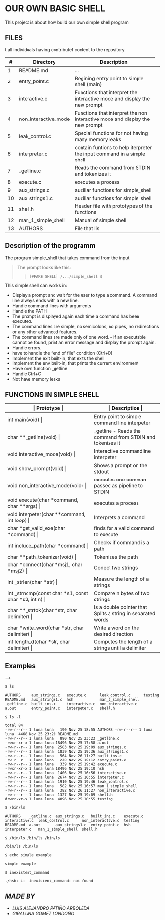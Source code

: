 #  OUR OWN BASIC SHELL

This project is about how build our own simple shell program

## **FILES**
<table>
<thead>
<tr>
  <th>#</th>
  <th>Directory</th>
  <th>Description</th>
</tr>
</thead>
<tbody>
<tr>
  <td>1</td>
  <td> README.md</td>
  <td>...<td>
</tr>
<tr>
  <td>2</td>
  <td>entry_point.c</td>
  <td>Begining entry point to simple shell (main)</td>	
</tr>
<tr>
  <td>3</td>
  <td>interactive.c</td>
  <td>Functions that interpret the interactive mode and display the new prompt  </td>
</tr>
<tr>
  <td>4</td>
  <td>non_interactive_mode</td>
  <td>Functions that interpret the non interactive mode and display the new prompt</td>
</tr>
<tr>
  <td>5</td>
  <td>leak_control.c</td>
  <td>Special functions for not having many memory leaks</td>
</tr>
<tr>
  <td>6</td>
  <td>interpreter.c</td>
  <td>contain funtions to help iterpreter the input command in a simple shell</td>
</tr>
<tr>
  <td>7</td>
  <td>_getline.c</td>
  <td>Reads the command from STDIN and tokenizes it</td>
</tr>
<tr>
  <td>8</td>
  <td>execute.c</td>
  <td>executes a process</td>
</tr>
<tr>
  <td>9</td>
  <td>aux_strings.c</td>
  <td>auxiliar functions for simple_shell</td>
</tr>
<tr>
  <td>10</td>
  <td>aux_strings1.c</td>
  <td>auxiliar functions for simple_shell</td>
</tr>
<tr>
  <td>11</td>
  <td>shell.h</td>
  <td>Header file with prototypes of the functions</td>
</tr>
<tr>
  <td>12</td>
  <td>man_1_simple_shell</td>
  <td>Manual of simple shell</td>
</tr>
<tr>
  <td>13</td>
  <td>AUTHORS</td>
  <td>File that lis</td>
</tr>
t all individuals having contributef content to the repository
</tbody>
</table>

## Description of the programm

The program simple_shell that takes command from the input

> The prompt looks like this:
>>`[#FAKE SHELL] /.../simple_shell $`

This simple shell can works in:

  - Display a prompt and wait for the user to type a command. A command line always ends with a new line.
  - Handle command lines with arguments
  - Handle the PATH
  - The prompt is displayed again each time a command has been executed.
  -  The command lines are simple, no semicolons, no pipes, no redirections or any other advanced features.
  - The command lines are made only of one word. - If an executable cannot be found, print an error message and display the prompt again.
  - Handle errors.
  - have to handle the “end of file” condition (Ctrl+D)
  - Implement the exit built-in, that exits the shell
  - Implement the env built-in, that prints the current environment
  - Have own function _getline
  - Handle Ctrl+C
  - Not have memory leaks


## FUNCTIONS IN SIMPLE SHELL 

<table>
<thead>
<tr>
  <th>| Prototype |</th>
  <th>| Description   |</th>
</tr>
</thead>
<tbody>
<tr>
  <td>int main(void) |</td>
  <td> Entry point to simple command line interpeter</td>
</tr>
<tr>
  <td>char **_getline(void) |</td>
  <td>_getline - Reads the command from STDIN and tokenizes it</td>
</tr>
<tr>
  <td>void interactive_mode(void) |</td>
  <td>Interactive commandline interpeter</td>
</tr>
<tr>
  <td>void show_prompt(void) |</td>
  <td>Shows a prompt on the stdout</td>
</tr>
<tr>
  <td>void non_interactive_mode(void) |</td>
  <td>executes one comman passed as pipeline to STDIN</td>
</tr>
<tr>
  <td>void execute(char *command, char **args) |</td>
  <td>executes a process</td>
</tr>
<tr>
  <td>void interpeter(char **command, int loop) |</td>
  <td>Interprets a command</td>
</tr>
<tr>
  <td>char *get_valid_exe(char *command) |</td>
  <td> finds for a valid command to execute</td>
</tr>
<tr>
  <td>int include_path(char *command) |</td>
  <td>Checks if command is a path</td>
</tr>
<tr>
  <td>char **path_tokenizer(void) | </td>
  <td> Tokenizes the path</td>
</tr>
<tr>
  <td>char *connect(char *msj1, char *msj2) |</td>
  <td>Conect two strings</td>
</tr>
<tr>
  <td>int _strlen(char *str) |</td>
  <td>Measure the length of a strings</td>
</tr>
<tr>
  <td>int _strncmp(const char *s1, const char *s2, int n) |</td>
  <td>Compare n bytes of  two strings</td>
</tr>
<tr>
  <td>char **_strtok(char *str, char delimiter) |</td>
  <td>Is a double pointer that  Splits a string in separated words</td>
</tr>
<tr>
  <td>char *write_word(char *str, char delimiter) |</td>
  <td>Write a word on the desired direction</td>
</tr>
<tr>
  <td>
int length_d(char *str, char delimiter) |</td>
  <td>Computes the length of a strings until a delimiter</td>
</tr>

</tbody>
</table>



## Examples
 -->
 	

`$ ls`

```
AUTHORS     aux_strings.c   execute.c      leak_control.c      testing
README.md   aux_strings1.c  hsh            man_1_simple_shell
_getline.c  built_ins.c     interactive.c  non_interactive.c
a.out       entry_point.c   interpeter.c   shell.h
```

`$ ls -l`

```
total 84
-rw-r--r-- 1 luna luna   190 Nov 25 18:55 AUTHORS -rw-r--r-- 1 luna luna  4468 Nov 25 23:20 README.md
-rw-r--r-- 1 luna luna   890 Nov 25 23:23 _getline.c
-rwxr-xr-x 1 luna luna 18496 Nov 25 17:58 a.out
-rw-r--r-- 1 luna luna  2583 Nov 25 19:09 aux_strings.c
-rw-r--r-- 1 luna luna  1839 Nov 25 19:36 aux_strings1.c
-rw-r--r-- 1 luna luna   564 Nov 26 11:27 built_ins.c
-rw-r--r-- 1 luna luna   230 Nov 25 15:12 entry_point.c
-rw-r--r-- 1 luna luna   339 Nov 25 19:42 execute.c
-rwxr-xr-x 1 luna luna 18496 Nov 25 19:10 hsh
-rw-r--r-- 1 luna luna  1406 Nov 25 16:56 interactive.c
-rw-r--r-- 1 luna luna  2674 Nov 25 10:55 interpeter.c
-rw-r--r-- 1 luna luna  1910 Nov 25 19:46 leak_control.c
-rw-r--r-- 1 luna luna   582 Nov 25 16:57 man_1_simple_shell
-rw-r--r-- 1 luna luna   382 Nov 26 11:27 non_interactive.c
-rw-r--r-- 1 luna luna  1327 Nov 25 19:09 shell.h
drwxr-xr-x 1 luna luna  4096 Nov 25 10:55 testing
```

`$ /bin/ls `
```
AUTHORS    _getline.c  aux_strings.c   built_ins.c    execute.c  interactive.c  leak_control.c      non_interactive.c  testing
README.md  a.out       aux_strings1.c  entry_point.c  hsh        interpeter.c   man_1_simple_shell  shell.h
```

`$ /bin/ls /bin/ls /bin/ls`
```
/bin/ls /bin/ls
```

`$ echo simple example`
```
simple example
```
`$ inexistent_command`
```
./hsh: 1:  inexistent_command: not found
```

## _**MADE BY**_
  * _LUIS ALEJANDRO PATIÑO ARBOLEDA_
  * _GIRALUNA GOMEZ LONDOÑO_



